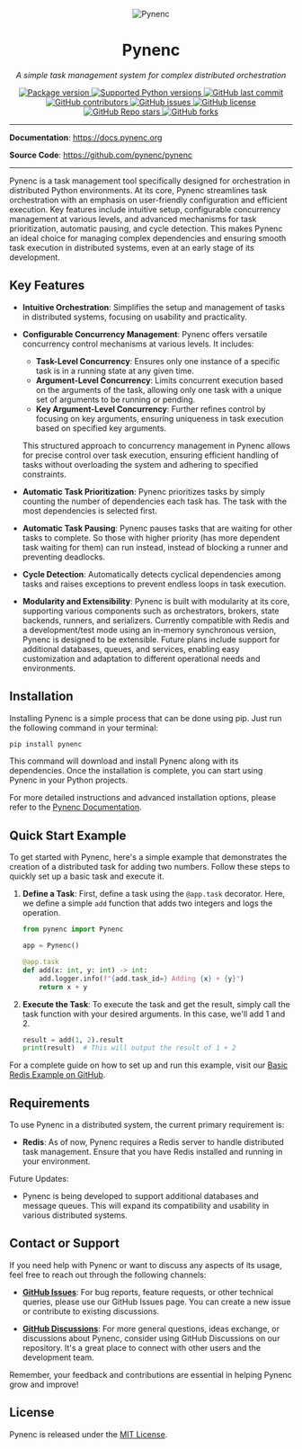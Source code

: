 <p align="center">
  <img src="https://pynenc.org/assets/img/avatar-icon.png" alt="Pynenc" style="max-width:300px;">
</p>
<h1 align="center">Pynenc</h1>
<p align="center">
    <em>A simple task management system for complex distributed orchestration</em>
</p>
<p align="center">
    <a href="https://pypi.org/project/pynenc" target="_blank">
        <img src="https://img.shields.io/pypi/v/pynenc?color=%2334D058&label=pypi%20package" alt="Package version">
    </a>
    <a href="https://pypi.org/project/pynenc" target="_blank">
        <img src="https://img.shields.io/pypi/pyversions/pynenc.svg?color=%2334D058" alt="Supported Python versions">
    </a>
    <a href="https://github.com/pynenc/pynenc/commits/main">
        <img src="https://img.shields.io/github/last-commit/pynenc/pynenc" alt="GitHub last commit">
    </a>
    <a href="https://github.com/pynenc/pynenc/graphs/contributors">
        <img src="https://img.shields.io/github/contributors/pynenc/pynenc" alt="GitHub contributors">
    </a>
    <a href="https://github.com/pynenc/pynenc/issues">
        <img src="https://img.shields.io/github/issues/pynenc/pynenc" alt="GitHub issues">
    </a>
    <a href="https://github.com/pynenc/pynenc/blob/main/LICENSE">
        <img src="https://img.shields.io/github/license/pynenc/pynenc" alt="GitHub license">
    </a>
    <a href="https://github.com/pynenc/pynenc/stargazers">
        <img src="https://img.shields.io/github/stars/pynenc/pynenc?style=social" alt="GitHub Repo stars">
    </a>
    <a href="https://github.com/pynenc/pynenc/network/members">
        <img src="https://img.shields.io/github/forks/pynenc/pynenc?style=social" alt="GitHub forks">
    </a>
</p>

---

**Documentation**: <a href="https://docs.pynenc.org" target="_blank">https://docs.pynenc.org</a>

**Source Code**: <a href="https://github.com/pynenc/pynenc" target="_blank">https://github.com/pynenc/pynenc</a>

---

Pynenc is a task management tool specifically designed for orchestration in distributed Python environments. At its core, Pynenc streamlines task orchestration with an emphasis on user-friendly configuration and efficient execution. Key features include intuitive setup, configurable concurrency management at various levels, and advanced mechanisms for task prioritization, automatic pausing, and cycle detection. This makes Pynenc an ideal choice for managing complex dependencies and ensuring smooth task execution in distributed systems, even at an early stage of its development.

## Key Features

- **Intuitive Orchestration**: Simplifies the setup and management of tasks in distributed systems, focusing on usability and practicality.

- **Configurable Concurrency Management**: Pynenc offers versatile concurrency control mechanisms at various levels. It includes:

  - **Task-Level Concurrency**: Ensures only one instance of a specific task is in a running state at any given time.
  - **Argument-Level Concurrency**: Limits concurrent execution based on the arguments of the task, allowing only one task with a unique set of arguments to be running or pending.
  - **Key Argument-Level Concurrency**: Further refines control by focusing on key arguments, ensuring uniqueness in task execution based on specified key arguments.

  This structured approach to concurrency management in Pynenc allows for precise control over task execution, ensuring efficient handling of tasks without overloading the system and adhering to specified constraints.

- **Automatic Task Prioritization**: Pynenc prioritizes tasks by simply counting the number of dependencies each task has. The task with the most dependencies is selected first.

- **Automatic Task Pausing**: Pynenc pauses tasks that are waiting for other tasks to complete. So those with higher priority (has more dependent task waiting for them) can run instead, instead of blocking a runner and preventing deadlocks.

- **Cycle Detection**: Automatically detects cyclical dependencies among tasks and raises exceptions to prevent endless loops in task execution.

- **Modularity and Extensibility**: Pynenc is built with modularity at its core, supporting various components such as orchestrators, brokers, state backends, runners, and serializers. Currently compatible with Redis and a development/test mode using an in-memory synchronous version, Pynenc is designed to be extensible. Future plans include support for additional databases, queues, and services, enabling easy customization and adaptation to different operational needs and environments.

## Installation

Installing Pynenc is a simple process that can be done using pip. Just run the following command in your terminal:

```bash
pip install pynenc
```

This command will download and install Pynenc along with its dependencies. Once the installation is complete, you can start using Pynenc in your Python projects.

For more detailed instructions and advanced installation options, please refer to the [Pynenc Documentation](https://docs.pynenc.org/).

## Quick Start Example

To get started with Pynenc, here's a simple example that demonstrates the creation of a distributed task for adding two numbers. Follow these steps to quickly set up a basic task and execute it.

1. **Define a Task**: First, define a task using the `@app.task` decorator. Here, we define a simple `add` function that adds two integers and logs the operation.

   ```python
   from pynenc import Pynenc

   app = Pynenc()

   @app.task
   def add(x: int, y: int) -> int:
       add.logger.info(f"{add.task_id=} Adding {x} + {y}")
       return x + y
   ```

2. **Execute the Task**: To execute the task and get the result, simply call the task function with your desired arguments. In this case, we'll add 1 and 2.

   ```python
   result = add(1, 2).result
   print(result)  # This will output the result of 1 + 2
   ```

For a complete guide on how to set up and run this example, visit our [Basic Redis Example on GitHub](https://github.com/pynenc/samples/tree/main/basic_redis_example).

## Requirements

To use Pynenc in a distributed system, the current primary requirement is:

- **Redis**: As of now, Pynenc requires a Redis server to handle distributed task management. Ensure that you have Redis installed and running in your environment.

Future Updates:

- Pynenc is being developed to support additional databases and message queues. This will expand its compatibility and usability in various distributed systems.

## Contact or Support

If you need help with Pynenc or want to discuss any aspects of its usage, feel free to reach out through the following channels:

- **[GitHub Issues](https://github.com/pynenc/pynenc/issues)**: For bug reports, feature requests, or other technical queries, please use our GitHub Issues page. You can create a new issue or contribute to existing discussions.

- **[GitHub Discussions](https://github.com/pynenc/pynenc/discussions)**: For more general questions, ideas exchange, or discussions about Pynenc, consider using GitHub Discussions on our repository. It's a great place to connect with other users and the development team.

Remember, your feedback and contributions are essential in helping Pynenc grow and improve!

## License

Pynenc is released under the [MIT License](https://github.com/pynenc/pynenc/blob/main/LICENSE).
